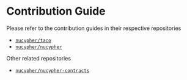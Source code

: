 # Contribution Guide

Please refer to the contribution guides in their respective repositories

* [`nucypher/taco`](https://github.com/nucypher/taco-web)
* [`nucypher/nucypher`](https://github.com/nucypher/nucypher/blob/v7.0.0/docs/source/support/contribution.rst)

Other related repositories

* [`nucypher/nucypher-contracts`](https://github.com/nucypher/nucypher-contracts)
